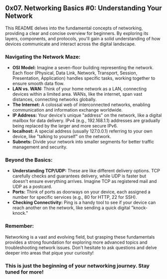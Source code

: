 ## 0x07. Networking Basics #0: Understanding Your Network

This README delves into the fundamental concepts of networking, providing a clear and concise overview for beginners. By exploring its layers, components, and protocols, you'll gain a solid understanding of how devices communicate and interact across the digital landscape.

### Navigating the Network Maze:

- **OSI Model:** Imagine a seven-floor building representing the network. Each floor (Physical, Data Link, Network, Transport, Session, Presentation, Application) handles specific tasks, working together to ensure smooth data flow.
- **LAN vs. WAN:** Think of your home network as a LAN, connecting devices within a limited area. WANs, like the internet, span vast distances, connecting networks globally.
- **The Internet:** A colossal web of interconnected networks, enabling communication and information exchange worldwide.
- **IP Address:** Your device's unique "address" on the network, like a digital mailbox for data delivery. IPv4 (e.g., 192.168.1.1) addresses are gradually being replaced by the larger and more secure IPv6.
- **localhost:** A special address (usually 127.0.0.1) referring to your own device, like "talking to yourself" on the network.
- **Subnets:** Divide your network into smaller segments for better traffic management and security.

### Beyond the Basics:

- **Understanding TCP/UDP:** These are like different delivery options. TCP carefully checks and guarantees delivery, while UDP is faster but doesn't ensure everything arrives. Imagine TCP as registered mail and UDP as a postcard.
- **Ports:** Think of ports as doorways on your device, each assigned a number for specific services (e.g., 80 for HTTP, 22 for SSH).
- **Checking Connectivity:** Ping is a handy tool to see if your device can reach another on the network, like sending a quick digital "knock-knock."

### Remember:

Networking is a vast and evolving field, but grasping these fundamentals provides a strong foundation for exploring more advanced topics and troubleshooting network issues. Don't hesitate to ask questions and delve deeper into areas that pique your curiosity!

### This is just the beginning of your networking journey. Stay tuned for more!
